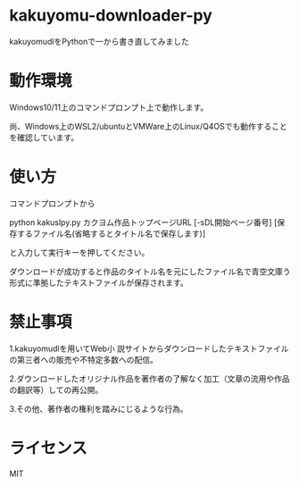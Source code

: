 # kakuyomu-downloader-py
kakuyomudlをPythonで一から書き直してみました

# 動作環境
Windows10/11上のコマンドプロンプト上で動作します。

尚、Windows上のWSL2/ubuntuとVMWare上のLinux/Q4OSでも動作することを確認しています。

# 使い方
コマンドプロンプトから

python kakuslpy.py カクヨム作品トップページURL  [-sDL開始ページ番号] [保存するファイル名(省略するとタイトル名で保存します)]

と入力して実行キーを押してください。

ダウンロードが成功すると作品のタイトル名を元にしたファイル名で青空文庫う形式に準拠したテキストファイルが保存されます。

# 禁止事項
1.kakuyomudlを用いてWeb小 説サイトからダウンロードしたテキストファイルの第三者への販売や不特定多数への配信。

2.ダウンロードしたオリジナル作品を著作者の了解なく加工（文章の流用や作品の翻訳等）しての再公開。

3.その他、著作者の権利を踏みにじるような行為。

# ライセンス
MIT

